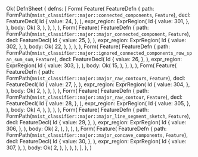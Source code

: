 Ok(
    DefnSheet {
        defns: [
            Form(
                Feature(
                    FeatureDefn {
                        path: FormPath(`mnist_classifier::major::connected_components`, `Feature`),
                        decl: FeatureDecl(
                            Id {
                                value: 24,
                            },
                        ),
                        expr_region: ExprRegion(
                            Id {
                                value: 301,
                            },
                        ),
                        body: Ok(
                            3,
                        ),
                    },
                ),
            ),
            Form(
                Feature(
                    FeatureDefn {
                        path: FormPath(`mnist_classifier::major::major_connected_component`, `Feature`),
                        decl: FeatureDecl(
                            Id {
                                value: 25,
                            },
                        ),
                        expr_region: ExprRegion(
                            Id {
                                value: 302,
                            },
                        ),
                        body: Ok(
                            22,
                        ),
                    },
                ),
            ),
            Form(
                Feature(
                    FeatureDefn {
                        path: FormPath(`mnist_classifier::major::ignored_connected_components_row_span_sum_sum`, `Feature`),
                        decl: FeatureDecl(
                            Id {
                                value: 26,
                            },
                        ),
                        expr_region: ExprRegion(
                            Id {
                                value: 303,
                            },
                        ),
                        body: Ok(
                            15,
                        ),
                    },
                ),
            ),
            Form(
                Feature(
                    FeatureDefn {
                        path: FormPath(`mnist_classifier::major::major_raw_contours`, `Feature`),
                        decl: FeatureDecl(
                            Id {
                                value: 27,
                            },
                        ),
                        expr_region: ExprRegion(
                            Id {
                                value: 304,
                            },
                        ),
                        body: Ok(
                            2,
                        ),
                    },
                ),
            ),
            Form(
                Feature(
                    FeatureDefn {
                        path: FormPath(`mnist_classifier::major::major_raw_contour`, `Feature`),
                        decl: FeatureDecl(
                            Id {
                                value: 28,
                            },
                        ),
                        expr_region: ExprRegion(
                            Id {
                                value: 305,
                            },
                        ),
                        body: Ok(
                            4,
                        ),
                    },
                ),
            ),
            Form(
                Feature(
                    FeatureDefn {
                        path: FormPath(`mnist_classifier::major::major_line_segment_sketch`, `Feature`),
                        decl: FeatureDecl(
                            Id {
                                value: 29,
                            },
                        ),
                        expr_region: ExprRegion(
                            Id {
                                value: 306,
                            },
                        ),
                        body: Ok(
                            2,
                        ),
                    },
                ),
            ),
            Form(
                Feature(
                    FeatureDefn {
                        path: FormPath(`mnist_classifier::major::major_concave_components`, `Feature`),
                        decl: FeatureDecl(
                            Id {
                                value: 30,
                            },
                        ),
                        expr_region: ExprRegion(
                            Id {
                                value: 307,
                            },
                        ),
                        body: Ok(
                            2,
                        ),
                    },
                ),
            ),
        ],
    },
)